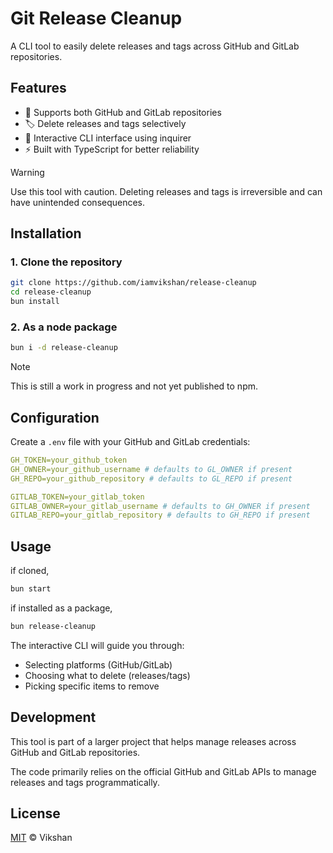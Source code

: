 # Git Release Cleanup

A CLI tool to easily delete releases and tags across GitHub and GitLab repositories.

## Features

- 🔄 Supports both GitHub and GitLab repositories
- 🏷️ Delete releases and tags selectively
- 🤝 Interactive CLI interface using inquirer
- ⚡ Built with TypeScript for better reliability

> [!WARNING]
>
> Use this tool with caution. Deleting releases and tags is irreversible and can have unintended
> consequences.

## Installation

### 1. Clone the repository

```bash
git clone https://github.com/iamvikshan/release-cleanup
cd release-cleanup
bun install
```

### 2. As a node package

```bash
bun i -d release-cleanup
```

> [!NOTE]
>
> This is still a work in progress and not yet published to npm.

## Configuration

Create a `.env` file with your GitHub and GitLab credentials:

```yml
GH_TOKEN=your_github_token
GH_OWNER=your_github_username # defaults to GL_OWNER if present
GH_REPO=your_github_repository # defaults to GL_REPO if present

GITLAB_TOKEN=your_gitlab_token
GITLAB_OWNER=your_gitlab_username # defaults to GH_OWNER if present
GITLAB_REPO=your_gitlab_repository # defaults to GH_REPO if present

```

## Usage

if cloned,

```bash
bun start
```

if installed as a package,

```bash
bun release-cleanup
```

The interactive CLI will guide you through:

- Selecting platforms (GitHub/GitLab)
- Choosing what to delete (releases/tags)
- Picking specific items to remove

## Development

This tool is part of a larger project that helps manage releases across GitHub and GitLab
repositories.

The code primarily relies on the official GitHub and GitLab APIs to manage releases and tags
programmatically.

## License

[MIT](https://github.com/iamvikshan/.github/blob/main/.github/LICENSE.md) © Vikshan
